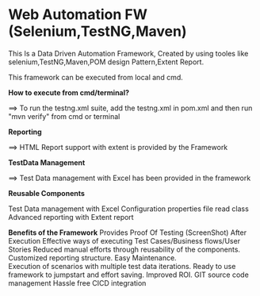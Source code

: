 # Web Automation FW (Selenium,TestNG,Maven)
This Is a Data Driven Automation Framework, Created by using tooles like selenium,TestNG,Maven,POM design Pattern,Extent Report.

This framework can be executed from local and cmd.

**How to execute from cmd/terminal?**

==> To run the testng.xml suite, add the testng.xml in pom.xml and then run "mvn verify" from cmd or terminal

**Reporting**

==> HTML Report support with extent is provided by the Framework


**TestData Management**

==> Test Data management with Excel has been provided in the framework

**Reusable Components**

Test Data management with Excel
Configuration properties file read class
Advanced reporting with Extent report


**Benefits of the Framework**
Provides Proof Of Testing (ScreenShot) After Execution 
Effective ways of executing Test Cases/Business flows/User Stories 
Reduced manual efforts through reusability of the components.
Customized reporting structure.
Easy Maintenance.                     
Execution of scenarios with multiple test data iterations.
Ready to use framework to jumpstart and effort saving.
Improved ROI.
GIT source code management
Hassle free CICD integration


